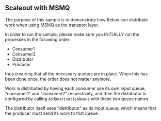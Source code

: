 ## Scaleout with MSMQ

The purpose of this sample is to demonstrate how Rebus can distribute work when using MSMQ as the transport layer.

In order to run the sample, please make sure you INITIALLY run the processes in the following order:

* Consumer1
* Consumer2
* Distributor
* Producer

thus ensuring that all the necessary queues are in place. When this has been done once, the order does not matter anymore.

Work is distributed by having each consumer use its own input queue, "consumer1" and "consumer2" respectively, and then the distributor is configured by calling `AddDestinationQueue` with these two queue names.

The distributor itself uses "distributor" as its input queue, which means that the producer must send its work to that queue.